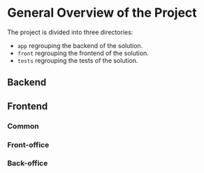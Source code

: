 # General Overview of the Project

The project is divided into three directories:

- `app` regrouping the backend of the solution.
- `front` regrouping the frontend of the solution.
- `tests` regrouping the tests of the solution.

## Backend

## Frontend

### Common

### Front-office

### Back-office


